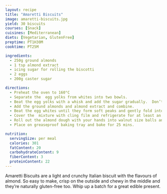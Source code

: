 ```yaml
---
layout: recipe
title: "Amaretti Biscuits"
image: amaretti-biscuits.jpg
yield: 30 biscuits
courses: [Snack]
cuisines: [Mediterranean]
diets: [Vegetarian, GlutenFree]
preptime: PT1H30M
cooktime: PT25M

ingredients:
  - 250g ground almonds
  - 1 tsp almond extract
  - icing sugar for rolling the biscotti
  - 2 eggs
  - 200g caster sugar

directions:
  - Preheat the oven to 160°C
  - Separate the  egg yolks from whites into two bowls.
  - Beat the egg yolks with a whisk and add the sugar gradually.  Don’t over beat the egg yolks, just enough so that sugar is combined with yolk and mixed well.
  - Add the ground almonds and almond extract and combine.
  - Beat the egg whites until they form soft peaks and gently fold into almond mixture.
  - Cover the  mixture with cling film and refrigerate for at least an hour.
  - Roll out the almond dough with your hands into walnut size balls and then roll in icing sugar to coat.
  - Place on greaseproof baking tray and bake for 25 mins.

nutrition:
  servingSize: per meal
  calories: 301
  fatContent: 20
  carbohydrateContent: 9
  fiberContent: 3
  proteinContent: 22
---
```


Amaretti Biscuits are a light and crunchy Italian biscuit with the flavours of almond. So easy to make, crisp on the outside and chewy in the middle and they’re naturally gluten-free too. Whip up a batch for a great edible present.
